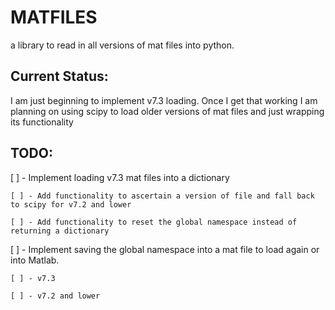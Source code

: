 # MATFILES

a library to read in all versions of mat files into
python. 

## Current Status: 
I am just beginning to implement v7.3 loading. Once I
get that working I am planning on using scipy to load
older versions of mat files and just wrapping its
functionality

## TODO:
[ ] - Implement loading v7.3 mat files into a dictionary

    [ ] - Add functionality to ascertain a version of file and fall back to scipy for v7.2 and lower

    [ ] - Add functionality to reset the global namespace instead of returning a dictionary

[ ] - Implement saving the global namespace into a mat file to load again or into Matlab. 
    
    [ ] - v7.3
    
    [ ] - v7.2 and lower